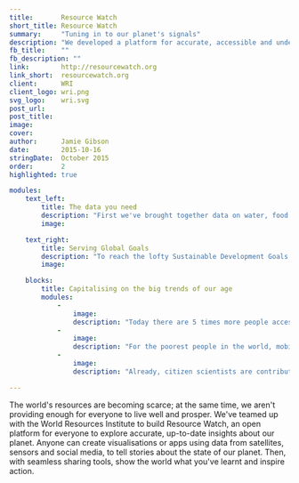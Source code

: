```yaml
---
title:       Resource Watch
short_title: Resource Watch
summary:     "Tuning in to our planet's signals"
description: "We developed a platform for accurate, accessible and understandable insights about our world, working with WRI and many other partners"
fb_title:    ""
fb_description: "" 
link:        http://resourcewatch.org
link_short:  resourcewatch.org
client:      WRI
client_logo: wri.png
svg_logo:    wri.svg
post_url:    
post_title:  
image:       
cover:       
author:      Jamie Gibson
date:        2015-10-16
stringDate:  October 2015
order:       2
highlighted: true  

modules:
    text_left:
        title: The data you need
        description: "First we've brought together data on water, food security, conservation, climate change and much much more. But we know that if you want to truly understand these issues, and the interrelations between them, you need intuitive visualisations. With insights, dashboards and Planet Pulse, you've got multiple angles to analyse the data."
        image: 

    text_right:
        title: Serving Global Goals
        description: "To reach the lofty Sustainable Development Goals agreed in September 2015, we need precise data to act in the right places at the right time. Moreover we need to share this data widely, using advances in machine learning, data processing and mobile phone ownership to give insights to the people on the frontline of social development and environmental protection."
        image: 

    blocks:
        title: Capitalising on the big trends of our age
        modules:
            -
                image: 
                description: "Today there are 5 times more people accessing the internet on mobiles than desktops. In 5 years four fifths of the world’s adults will own a smartphone and around 90% of the world will have 3G coverage. By building mobile first services, Resource Watch will be able to reach a global audience of billions."
            -
                image: 
                description: "For the poorest people in the world, mobile technology can balance inequalities in access to information. By releasing more open data and presenting it in a way that people can understand and easily access, Resource Watch will be a tool for all."
            -
                image: 
                description: "Already, citizen scientists are contributing more observations of key species than professional academics. With advanced, easy-to-use analytical tools, these scientists can also create knowledge and insight, right here on Resource Watch."

---
```

The world's resources are becoming scarce; at the same time, we aren't providing enough for everyone to live well and prosper. We've teamed up with the World Resources Institute to build Resource Watch, an open platform for everyone to explore accurate, up-to-date insights about our planet. Anyone can create visualisations or apps using data from satellites, sensors and social media, to tell stories about the state of our planet. Then, with seamless sharing tools, show the world what you've learnt and inspire action.
